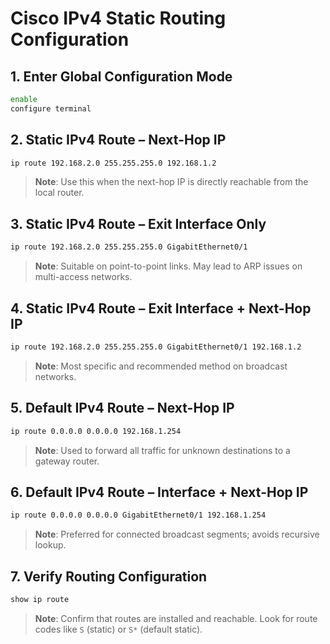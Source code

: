 # Cisco IPv4 Static Routing Configuration


## 1. Enter Global Configuration Mode
```bash
enable
configure terminal
```


## 2. Static IPv4 Route – Next-Hop IP
```bash
ip route 192.168.2.0 255.255.255.0 192.168.1.2
```
> **Note**: Use this when the next-hop IP is directly reachable from the local router.


## 3. Static IPv4 Route – Exit Interface Only
```bash
ip route 192.168.2.0 255.255.255.0 GigabitEthernet0/1
```
> **Note**: Suitable on point-to-point links. May lead to ARP issues on multi-access networks.


## 4. Static IPv4 Route – Exit Interface + Next-Hop IP
```bash
ip route 192.168.2.0 255.255.255.0 GigabitEthernet0/1 192.168.1.2
```
> **Note**: Most specific and recommended method on broadcast networks.


## 5. Default IPv4 Route – Next-Hop IP
```bash
ip route 0.0.0.0 0.0.0.0 192.168.1.254
```
> **Note**: Used to forward all traffic for unknown destinations to a gateway router.


## 6. Default IPv4 Route – Interface + Next-Hop IP
```bash
ip route 0.0.0.0 0.0.0.0 GigabitEthernet0/1 192.168.1.254
```
> **Note**: Preferred for connected broadcast segments; avoids recursive lookup.


## 7. Verify Routing Configuration
```bash
show ip route
```
> **Note**: Confirm that routes are installed and reachable. Look for route codes like `S` (static) or `S*` (default static).